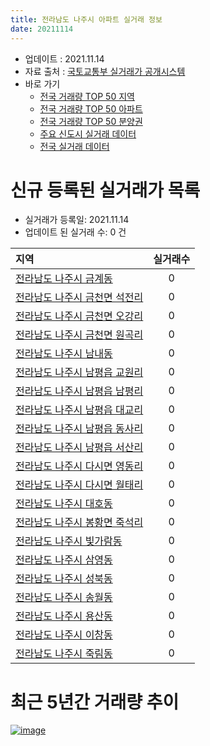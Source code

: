 ```yaml
---
title: 전라남도 나주시 아파트 실거래 정보
date: 20211114
---
```


* 업데이트 : 2021.11.14
* 자료 출처 : [국토교통부 실거래가 공개시스템](http://rt.molit.go.kr)
* 바로 가기
    * [전국 거래량 TOP 50 지역](https://apt-info.github.io/apt-trade-info/tr)
    * [전국 거래량 TOP 50 아파트](https://apt-info.github.io/apt-trade-info/ta)
    * [전국 거래량 TOP 50 분양권](https://apt-info.github.io/apt-trade-info/tb)
    * [주요 신도시 실거래 데이터](https://apt-info.github.io/apt-trade-info/newtown)
    * [전국 실거래 데이터](https://apt-info.github.io/apt-trade-info/all)



<script async src="https://pagead2.googlesyndication.com/pagead/js/adsbygoogle.js"></script>
<!-- 기본광고 -->
<ins class="adsbygoogle"
     style="display:block"
     data-ad-client="ca-pub-1142216861245946"
     data-ad-slot="4805727019"
     data-ad-format="auto"
     data-full-width-responsive="true"></ins>
<script>
     (adsbygoogle = window.adsbygoogle || []).push({});
</script>


# 신규 등록된 실거래가 목록

* 실거래가 등록일: 2021.11.14
* 업데이트 된 실거래 수: 0 건


|지역|실거래수|
|:---|:---:|
|[전라남도 나주시 금계동](https://apt-info.github.io/apt-trade-info/r2083)|0|
|[전라남도 나주시 금천면 석전리](https://apt-info.github.io/apt-trade-info/r3755)|0|
|[전라남도 나주시 금천면 오강리](https://apt-info.github.io/apt-trade-info/r3304)|0|
|[전라남도 나주시 금천면 원곡리](https://apt-info.github.io/apt-trade-info/r2081)|0|
|[전라남도 나주시 남내동](https://apt-info.github.io/apt-trade-info/r2084)|0|
|[전라남도 나주시 남평읍 교원리](https://apt-info.github.io/apt-trade-info/r2089)|0|
|[전라남도 나주시 남평읍 남평리](https://apt-info.github.io/apt-trade-info/r2086)|0|
|[전라남도 나주시 남평읍 대교리](https://apt-info.github.io/apt-trade-info/r2079)|0|
|[전라남도 나주시 남평읍 동사리](https://apt-info.github.io/apt-trade-info/r3208)|0|
|[전라남도 나주시 남평읍 서산리](https://apt-info.github.io/apt-trade-info/r2088)|0|
|[전라남도 나주시 다시면 영동리](https://apt-info.github.io/apt-trade-info/r2080)|0|
|[전라남도 나주시 다시면 월태리](https://apt-info.github.io/apt-trade-info/r2087)|0|
|[전라남도 나주시 대호동](https://apt-info.github.io/apt-trade-info/r2076)|0|
|[전라남도 나주시 봉황면 죽석리](https://apt-info.github.io/apt-trade-info/r2082)|0|
|[전라남도 나주시 빛가람동](https://apt-info.github.io/apt-trade-info/r3303)|0|
|[전라남도 나주시 삼영동](https://apt-info.github.io/apt-trade-info/r2074)|0|
|[전라남도 나주시 성북동](https://apt-info.github.io/apt-trade-info/r2075)|0|
|[전라남도 나주시 송월동](https://apt-info.github.io/apt-trade-info/r2073)|0|
|[전라남도 나주시 용산동](https://apt-info.github.io/apt-trade-info/r2078)|0|
|[전라남도 나주시 이창동](https://apt-info.github.io/apt-trade-info/r2085)|0|
|[전라남도 나주시 죽림동](https://apt-info.github.io/apt-trade-info/r2077)|0|



<script async src="https://pagead2.googlesyndication.com/pagead/js/adsbygoogle.js"></script>
<!-- 기본광고 -->
<ins class="adsbygoogle"
     style="display:block"
     data-ad-client="ca-pub-1142216861245946"
     data-ad-slot="4805727019"
     data-ad-format="auto"
     data-full-width-responsive="true"></ins>
<script>
     (adsbygoogle = window.adsbygoogle || []).push({});
</script>


# 최근 5년간 거래량 추이


<div style="width:100%;">
    <canvas id="deal_progress" height="200"></canvas>
</div>

<script>
new Chart(document.getElementById("deal_progress"), {
    type: 'line',
    data: {
        labels: ['16.01','16.02','16.03','16.04','16.05','16.06','16.07','16.08','16.09','16.10','16.11','16.12','17.01','17.02','17.03','17.04','17.05','17.06','17.07','17.08','17.09','17.10','17.11','17.12','18.01','18.02','18.03','18.04','18.05','18.06','18.07','18.08','18.09','18.10','18.11','18.12','19.01','19.02','19.03','19.04','19.05','19.06','19.07','19.08','19.09','19.10','19.11','19.12','20.01','20.02','20.03','20.04','20.05','20.06','20.07','20.08','20.09','20.10','20.11','20.12','21.01','21.02','21.03','21.04','21.05','21.06','21.07','21.08','21.09','21.10','21.11'],
        datasets: [{
            label: '매매/분양권',
            data: [113,94,208,195,149,197,240,195,362,370,283,160,118,182,189,192,216,245,183,141,104,100,119,108,142,140,141,120,124,113,107,120,128,175,139,128,149,142,104,81,91,63,66,76,78,74,94,96,79,96,80,90,80,124,105,64,83,104,223,256,202,157,191,145,169,177,264,198,211,190,45],
            borderColor: "rgba(66, 133, 243, 1)",
            backgroundColor: "rgba(66, 133, 243, 0.05)",
            borderWidth: 1,
            pointRadius: 0,
            fill: false,
            lineTension: 0
        },{
            label: '전/월세',
            data: [167,202,148,100,120,166,164,176,180,230,180,205,248,258,236,144,188,189,161,179,138,104,121,228,177,171,168,146,138,184,211,154,188,257,198,214,251,305,231,186,160,168,163,137,134,165,155,192,228,274,190,187,156,325,167,275,230,252,221,223,250,275,285,194,176,227,229,202,163,171,43],
            borderColor: "rgba(255, 90, 0, 1)",
            backgroundColor: "rgba(255, 90, 0, 0.05)",
            borderWidth: 1,
            pointRadius: 0,
            fill: false,
            lineTension: 0
        },{
            label: '합계',
            data: [280,296,356,295,269,363,404,371,542,600,463,365,366,440,425,336,404,434,344,320,242,204,240,336,319,311,309,266,262,297,318,274,316,432,337,342,400,447,335,267,251,231,229,213,212,239,249,288,307,370,270,277,236,449,272,339,313,356,444,479,452,432,476,339,345,404,493,400,374,361,88],
            borderColor: "rgba(0, 0, 0, 1)",
            backgroundColor: "rgba(0, 0, 0, 0.03)",
            borderWidth: 0.1,
            pointRadius: 0,
            fill: true,
            lineTension: 0
        }
        ]
    },
    options: {
        responsive: true,
        title: {
            display: false
        },
        tooltips: {
            mode: 'index',
            intersect: false
        },
        hover: {
            mode: 'nearest',
            intersect: true
        },
        scales: {
            xAxes: [{
                display: true,
                scaleLabel: {
                    display: true,
                    labelString: '년/월'
                }
            }],
            yAxes: [{
                display: true,
                ticks: {
                    suggestedMin: 0,
                },
                scaleLabel: {
                    display: true,
                    labelString: '실거래 수'
                }
            }]
        }
    }
});

</script>


[![image](https://apt-info.github.io/images/2020-01-03-apt-trade-info/1024x500.png)](https://play.google.com/store/apps/details?id=com.aptinfo.apttradeinfo)

